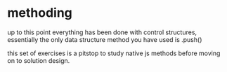 # methoding

up to this point everything has been done with control structures, essentially the only data structure method you have used is .push()

this set of exercises is a pitstop to study native js methods before moving on to solution design.
